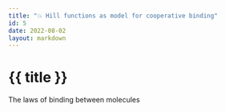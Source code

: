 ```yaml
---
title: "💥 Hill functions as model for cooperative binding"
id: 5
date: 2022-08-02
layout: markdown
---
```


# {{ title }}

The laws of binding between molecules